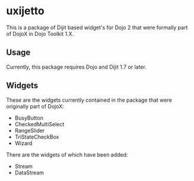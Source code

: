 # uxijetto

This is a package of Dijit based widget's for Dojo 2 that were formally part of DojoX in Dojo Toolkit 1.X.

## Usage

Currently, this package requires Dojo and Dijit 1.7 or later.

## Widgets

These are the widgets currently contained in the package that were originally part of DojoX:

* BusyButton
* CheckedMultiSelect
* RangeSlider
* TriStateCheckBox
* Wizard

There are the widgets of which have been added:

* Stream
* DataStream
